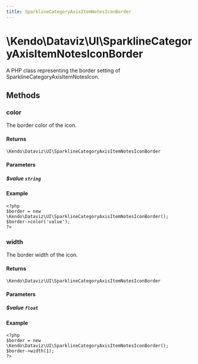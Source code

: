 ```yaml
---
title: SparklineCategoryAxisItemNotesIconBorder
---
```


# \Kendo\Dataviz\UI\SparklineCategoryAxisItemNotesIconBorder

A PHP class representing the border setting of SparklineCategoryAxisItemNotesIcon.


## Methods

### color
The border color of the icon.

#### Returns
`\Kendo\Dataviz\UI\SparklineCategoryAxisItemNotesIconBorder`

#### Parameters

##### $value `string`



#### Example 
    <?php
    $border = new \Kendo\Dataviz\UI\SparklineCategoryAxisItemNotesIconBorder();
    $border->color('value');
    ?>

### width
The border width of the icon.

#### Returns
`\Kendo\Dataviz\UI\SparklineCategoryAxisItemNotesIconBorder`

#### Parameters

##### $value `float`



#### Example 
    <?php
    $border = new \Kendo\Dataviz\UI\SparklineCategoryAxisItemNotesIconBorder();
    $border->width(1);
    ?>

